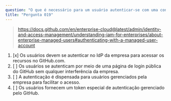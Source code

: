 ```yaml
---
question: "O que é necessário para um usuário autenticar-se com uma conta de Usuários Gerenciados pela Empresa?"
title: "Pergunta 019"
---
```


> https://docs.github.com/en/enterprise-cloud@latest/admin/identity-and-access-management/understanding-iam-for-enterprises/about-enterprise-managed-users#authenticating-with-a-managed-user-account
1. [x] Os usuários devem se autenticar no IdP da empresa para acessar os recursos no GitHub.com.
1. [ ] Os usuários se autenticam por meio de uma página de login pública do GitHub sem qualquer interferência da empresa.
1. [ ] A autenticação é dispensada para usuários gerenciados pela empresa para facilitar o acesso.
1. [ ] Os usuários fornecem um token especial de autenticação gerenciado pelo GitHub.
